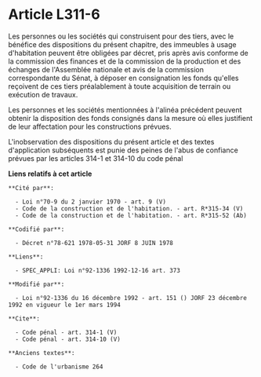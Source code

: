 # Article L311-6

Les personnes ou les sociétés qui construisent pour des tiers, avec le bénéfice des dispositions du présent chapitre, des
immeubles à usage d'habitation peuvent être obligées par décret, pris après avis conforme de la commission des finances et de
la commission de la production et des échanges de l'Assemblée nationale et avis de la commission correspondante du Sénat, à
déposer en consignation les fonds qu'elles reçoivent de ces tiers préalablement à toute acquisition de terrain ou exécution
de travaux. 

Les personnes et les sociétés mentionnées à l'alinéa précédent peuvent obtenir la disposition des fonds consignés dans la
mesure où elles justifient de leur affectation pour les constructions prévues. 

L'inobservation des dispositions du présent article et des textes d'application subséquents est punie des peines de l'abus de
confiance prévues par les articles 314-1 et 314-10 du code pénal

**Liens relatifs à cet article**

	**Cité par**:

	  - Loi n°70-9 du 2 janvier 1970 - art. 9 (V)
	  - Code de la construction et de l'habitation. - art. R*315-34 (V)
	  - Code de la construction et de l'habitation. - art. R*315-52 (Ab)

	**Codifié par**:

	  - Décret n°78-621 1978-05-31 JORF 8 JUIN 1978

	**Liens**:

	  - SPEC_APPLI: Loi n°92-1336 1992-12-16 art. 373

	**Modifié par**:

	  - Loi n°92-1336 du 16 décembre 1992 - art. 151 () JORF 23 décembre 1992 en vigueur le 1er mars 1994

	**Cite**:

	  - Code pénal - art. 314-1 (V)
	  - Code pénal - art. 314-10 (V)

	**Anciens textes**:

	  - Code de l'urbanisme 264
